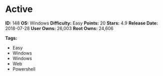 # Active

**ID:** 148
**OS:** Windows
**Difficulty:** Easy
**Points:** 20
**Stars:** 4.9
**Release Date:** 2018-07-28
**User Owns:** 26,003
**Root Owns:** 24,606

**Tags:**
- Easy
- Windows
- Windows
- Web
- Powershell


